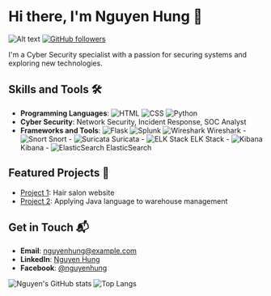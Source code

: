 # Hi there, I'm Nguyen Hung 👋

![Alt text](https://i.pinimg.com/originals/d0/7f/3c/d07f3cc35eb5614262fdf7af09c38b69.gif)
[![GitHub followers](https://img.shields.io/github/followers/nguyenhuwnq0311?label=Follow&style=social)](https://github.com/nguyenhuwnq0311)

I'm a Cyber Security specialist with a passion for securing systems and exploring new technologies. 

## Skills and Tools 🛠️
- **Programming Languages**: ![HTML](https://img.shields.io/badge/HTML-5-orange) ![CSS](https://img.shields.io/badge/CSS-3-blue) ![Python](https://img.shields.io/badge/Python-3.8-blue)
- **Cyber Security**: Network Security, Incident Response, SOC Analyst
- **Frameworks and Tools**: ![Flask](https://img.shields.io/badge/Flask-1.1.2-black) ![Splunk](https://img.shields.io/badge/Splunk-Enterprise-green)  ![Wireshark](https://img.shields.io/badge/Wireshark-3.4.9-blue) Wireshark - ![Snort](https://img.shields.io/badge/Snort-2.9.18.1-red) Snort - ![Suricata](https://img.shields.io/badge/Suricata-6.0.3-orange) Suricata - ![ELK Stack](https://img.shields.io/badge/ELK_Stack-Latest-blue) ELK Stack - ![Kibana](https://img.shields.io/badge/Kibana-7.13.2-blue) Kibana - ![ElasticSearch](https://img.shields.io/badge/ElasticSearch-7.13.2-orange) ElasticSearch

## Featured Projects 🌟
- [Project 1](https://github.com/nguyenhuwnq0311/leehairsalon_q1): Hair salon website
- [Project 2](https://github.com/nguyenhuwnq0311/project2): Applying Java language to warehouse management

## Get in Touch 📬
- **Email**: [nguyenhung@example.com](mailto:nguyenhung.gl.2212@gmail.com)
- **LinkedIn**: [Nguyen Hung](https://www.linkedin.com/in/hungnguyen0311)
- **Facebook**: [@nguyenhung](https://www.facebook.com/nguyenhung0311)

![Nguyen's GitHub stats](https://github-readme-stats.vercel.app/api?username=nguyenhuwnq0311&show_icons=true&theme=radical)
![Top Langs](https://github-readme-stats.vercel.app/api/top-langs/?username=nguyenhuwnq0311&layout=compact&theme=radical)



